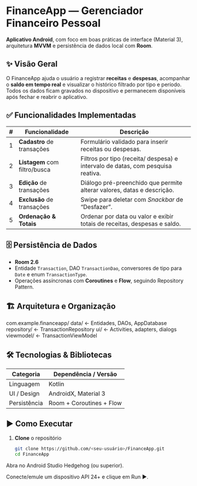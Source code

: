 # FinanceApp — Gerenciador Financeiro Pessoal

**Aplicativo Android**, com foco em boas práticas de interface (Material 3), arquitetura **MVVM** e persistência de dados local com **Room**.

## ✨ Visão Geral

O FinanceApp ajuda o usuário a registrar **receitas** e **despesas**, acompanhar o **saldo em tempo real** e visualizar o histórico filtrado por tipo e período.  
Todos os dados ficam gravados no dispositivo e permanecem disponíveis após fechar e reabrir o aplicativo.

## ✅ Funcionalidades Implementadas

| # | Funcionalidade | Descrição |
|---|----------------|-----------|
| 1 | **Cadastro** de transações | Formulário validado para inserir receitas ou despesas. |
| 2 | **Listagem** com filtro/busca | Filtros por tipo (receita/ despesa) e intervalo de datas, com pesquisa reativa. |
| 3 | **Edição** de transações | Diálogo pré-preenchido que permite alterar valores, datas e descrição. |
| 4 | **Exclusão** de transações | Swipe para deletar com *Snackbar* de “Desfazer”. |
| 5 | **Ordenação & Totais** | Ordenar por data ou valor e exibir totais de receitas, despesas e saldo. |

## 🗄️ Persistência de Dados

- **Room 2.6**  
- Entidade `Transaction`, DAO `TransactionDao`, conversores de tipo para `Date` e enum `TransactionType`.  
- Operações assíncronas com **Coroutines** e **Flow**, seguindo Repository Pattern.

## 🏗️ Arquitetura e Organização

com.example.financeapp/
data/ ← Entidades, DAOs, AppDatabase
repository/ ← TransactionRepository
ui/ ← Activities, adapters, dialogs
viewmodel/ ← TransactionViewModel

## 🛠️ Tecnologias & Bibliotecas

| Categoria                | Dependência / Versão |
|--------------------------|----------------------|
| Linguagem                | Kotlin |
| UI / Design              | AndroidX, Material 3 |
| Persistência             | Room + Coroutines + Flow |

## ▶️ Como Executar

1. **Clone** o repositório  
   ```bash
   git clone https://github.com/<seu-usuário>/FinanceApp.git
   cd FinanceApp
Abra no Android Studio Hedgehog (ou superior).

Conecte/emule um dispositivo API 24+ e clique em Run ▶️.

